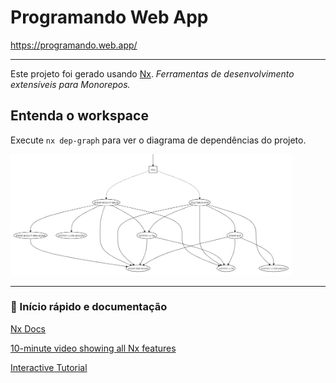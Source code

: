 # Programando Web App

https://programando.web.app/

----------

Este projeto foi gerado usando [Nx](https://nx.dev).
_Ferramentas de desenvolvimento extensíveis para Monorepos._

## Entenda o workspace

Execute `nx dep-graph` para ver o diagrama de dependências do projeto.

<img src="docs/dep-graph.png" width="450">

----------

### 🔎 Início rápido e documentação

[Nx Docs](https://nx.dev/angular)

[10-minute video showing all Nx features](https://nx.dev/angular/getting-started/what-is-nx)

[Interactive Tutorial](https://nx.dev/angular/tutorial/01-create-application)
